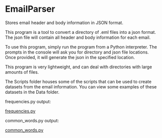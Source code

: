 # EmailParser
Stores email header and body information in JSON format.

This program is a tool to convert a directory of .eml files into a json format. The json file will contain all header and body information for each email.

To use this program, simply run the program from a Python interpreter. The prompts in the console will ask you for directory and json file locations. Once provided, it will generate the json in the specified location.

This program is very lightweight, and can deal with directories with large amounts of files.

The Scripts folder houses some of the scripts that can be used to create datasets from the email information. You can view some examples of these datasets in the Data folder.

frequencies.py output:

[frequencies.py](/Media/frequencies.PNG)

common_words.py output:

[common_words.py](/Media/common_words.png)
